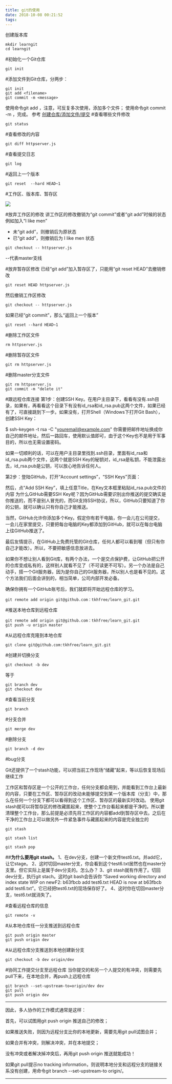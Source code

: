 ```yaml
---
title: git的使用
date: 2018-10-08 00:21:52
tags:
---
```

创建版本库

```
mkdir learngit
cd learngit
```

#初始化一个Git仓库
```
git init
```

#添加文件到Git仓库，分两步：

```
git init
git add <filename>
git commit -m <message>
```
使用命令git add <file>，注意，可反复多次使用，添加多个文件；
使用命令git commit -m <message>，完成。
参考
[创建仓库/添加文件/提交](https://www.liaoxuefeng.com/wiki/0013739516305929606dd18361248578c67b8067c8c017b000/0013743256916071d599b3aed534aaab22a0db6c4e07fd0000)
#查看哪些文件修改

```
git status
```
#查看修改的内容

```
git diff httpserver.js
```

#查看提交日志

```
git log
```
#返回上一个版本

```
git reset  --hard HEAD~1
```
#工作区、版本库、暂存区

![](http://localhost:9001/api/file/getImage?fileId=5b71273016454611ab000013)

#放弃工作区的修改
讲工作区的修改撤销为“git commit”或者“git add”时候的状态
例如加入“I like men”

 - 未“git add”，则撤销后为原状态
 - 已“git add”，则撤销后为 I like men 状态

```
git checkout -- httpserver.js
```
--代表master支线

#放弃暂存区修改
已经“git add”加入暂存区了，只能用“git reset HEAD”去撤销修改
```
git reset HEAD httpserver.js
```
然后撤销工作区修改

```
git checkout -- httpserver.js
```
如果已经“git commit”，那么“返回上一个版本”

```
git reset --hard HEAD~1
```
#删除工作区文件

```
rm httpserver.js
```
#删除暂存区文件

```
git rm httpserver.js
```
#删除master分支文件

```
git rm httpserver.js
git commit -m "delete it"
```
#跟远程仓库连接
第1步：创建SSH Key。在用户主目录下，看看有没有.ssh目录，如果有，再看看这个目录下有没有id_rsa和id_rsa.pub这两个文件，如果已经有了，可直接跳到下一步。如果没有，打开Shell（Windows下打开Git Bash），创建SSH Key：

$ ssh-keygen -t rsa -C "youremail@example.com"
你需要把邮件地址换成你自己的邮件地址，然后一路回车，使用默认值即可，由于这个Key也不是用于军事目的，所以也无需设置密码。

如果一切顺利的话，可以在用户主目录里找到.ssh目录，里面有id_rsa和id_rsa.pub两个文件，这两个就是SSH Key的秘钥对，id_rsa是私钥，不能泄露出去，id_rsa.pub是公钥，可以放心地告诉任何人。

第2步：登陆GitHub，打开“Account settings”，“SSH Keys”页面：

然后，点“Add SSH Key”，填上任意Title，在Key文本框里粘贴id_rsa.pub文件的内容
为什么GitHub需要SSH Key呢？因为GitHub需要识别出你推送的提交确实是你推送的，而不是别人冒充的，而Git支持SSH协议，所以，GitHub只要知道了你的公钥，就可以确认只有你自己才能推送。

当然，GitHub允许你添加多个Key。假定你有若干电脑，你一会儿在公司提交，一会儿在家里提交，只要把每台电脑的Key都添加到GitHub，就可以在每台电脑上往GitHub推送了。

最后友情提示，在GitHub上免费托管的Git仓库，任何人都可以看到喔（但只有你自己才能改）。所以，不要把敏感信息放进去。

如果你不想让别人看到Git库，有两个办法，一个是交点保护费，让GitHub把公开的仓库变成私有的，这样别人就看不见了（不可读更不可写）。另一个办法是自己动手，搭一个Git服务器，因为是你自己的Git服务器，所以别人也是看不见的。这个方法我们后面会讲到的，相当简单，公司内部开发必备。

确保你拥有一个GitHub账号后，我们就即将开始远程仓库的学习。
```
git remote add origin git@github.com：tkhfree/learn_git.git
```

#推送本地仓库到远程仓库

```
git remote add origin git@github.com：tkhfree/learn_git.git
git push -u origin master
```
#从远程仓库克隆到本地仓库

```
git clone git@github.com:tkhfree/learn_git.git
```

#创建并切换分支

```
git checkout -b dev
```
等于

```
git branch dev
git checkout dev
```
#查看当前分支

```
git branch
```
#分支合并

```
git merge dev
```
#删除分支

```
git branch -d dev
```
#bug分支

 Git还提供了一个stash功能，可以把当前工作现场“储藏”起来，等以后恢复现场后继续工作

工作区和暂存区是一个公开的工作台，任何分支都会用到，并能看到工作台上最新的内容，只要在工作区、暂存区的改动未能够提交到某一个版本库（分支）中，那么在任何一个分支下都可以看得到这个工作区、暂存区的最新实时改动。
使用git stash就可以将暂存区的修改藏匿起来，使整个工作台看起来都是干净的。所以要清理整个工作台，那么前提是必须先将工作区的内容都add到暂存区中去。之后在干净的工作台上可以做另外一件紧急事件与藏匿起来的内容是完全独立的
```
git stash
```

```
git stash list
```

```
git stash pop
```
##**为什么要用git stash。**
1、在dev分支，创建一个新文件test6.txt。并add它，让它stage。
2、这时切回master分支，你会看到这个test6.txt居然也在master分支里。但它实际上是属于dev分支的。怎么办？
3、git stash就有作用了。切回dev分支，执行git stach。这时git bash会告诉你
“Saved working directory and index state WIP on newF2: b63fbcb add test6.txt
HEAD is now at b63fbcb add test6.txt”。它已经把test6.txt的现场保存好了。
4、这时你在切回master分支，test6.txt就消失了。

#查看远程仓库的信息

```
git remote -v
```
#从本地仓库任一分支推送到远程仓库

```
git push origin master
git push origin dev
```
#从远程仓库分支推送到本地创建新分支

```
git checkout -b dev origin/dev
```
#协同工作提交分支至远程仓库
当你提交的和另一个人提交的有冲突，则需要先pull下来，在本地合并，再push上远程仓库

```
git branch --set-upstream-to=origin/dev dev
git pull
git push origin dev
```

----------
因此，多人协作的工作模式通常是这样：

首先，可以试图用git push origin <branch-name>推送自己的修改；

如果推送失败，则因为远程分支比你的本地更新，需要先用git pull试图合并；

如果合并有冲突，则解决冲突，并在本地提交；

没有冲突或者解决掉冲突后，再用git push origin <branch-name>推送就能成功！

如果git pull提示no tracking information，则说明本地分支和远程分支的链接关系没有创建，用命令git branch --set-upstream-to <branch-name> origin/<branch-name>。

----------


